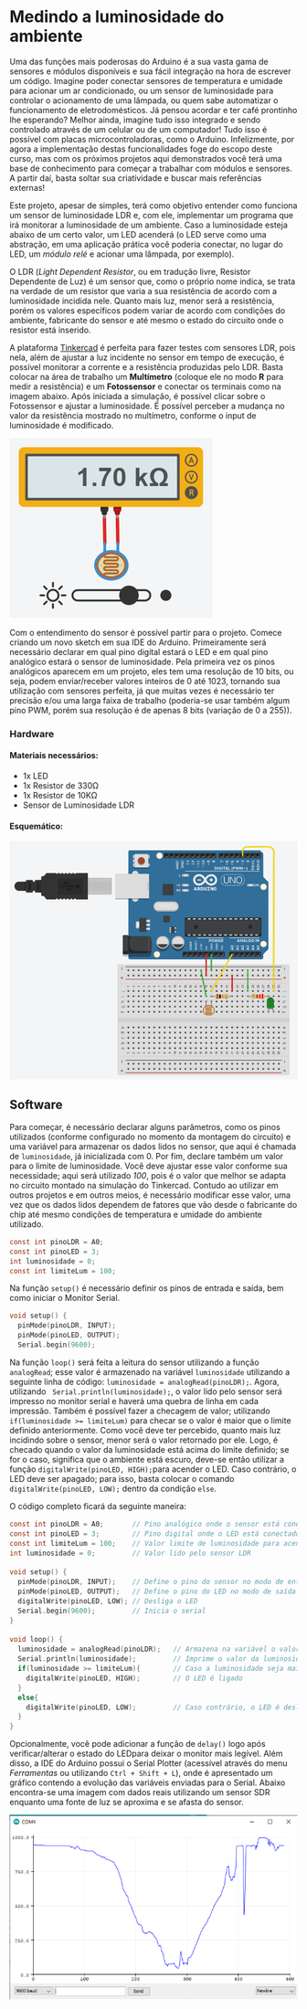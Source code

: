 # Medindo a luminosidade do ambiente

Uma das funções mais poderosas do Arduino é a sua vasta gama de sensores e módulos disponíveis e sua fácil integração na hora de escrever um código. Imagine poder conectar sensores de temperatura e umidade para acionar um ar condicionado, ou um sensor de luminosidade para controlar o acionamento de uma lâmpada, ou quem sabe automatizar o funcionamento de eletrodomésticos.
Já pensou acordar e ter café prontinho lhe esperando? 
Melhor ainda, imagine tudo isso integrado e sendo controlado através de um celular ou de um computador! Tudo isso é possível com placas microcontroladoras, como o Arduino. 
Infelizmente, por agora a implementação destas funcionalidades foge do escopo deste curso, mas com os próximos projetos aqui demonstrados você terá uma base de conhecimento para começar a trabalhar com módulos e sensores. A partir daí, basta soltar sua criatividade e buscar mais referências externas! 

Este projeto, apesar de simples, terá como objetivo entender como funciona um sensor de luminosidade LDR e, com ele, implementar um programa que irá monitorar a luminosidade de um ambiente. Caso a luminosidade esteja abaixo de um certo valor, um LED acenderá (o LED serve como uma abstração, em uma aplicação prática você poderia conectar, no lugar do LED, um *módulo relé* e acionar uma lâmpada, por exemplo).

O LDR (*Light Dependent Resistor*, ou em tradução livre, Resistor Dependente de Luz) é um sensor que, como o próprio nome indica, se trata na verdade de um resistor que varia a sua resistência de acordo com a luminosidade incidida nele. Quanto mais luz, menor será a resistência, porém os valores específicos podem variar de acordo com condições do ambiente, fabricante do sensor e até mesmo o estado do circuito onde o resistor está inserido. 

A plataforma [Tinkercad](./../../introducao/tinkercad.md) é perfeita para fazer testes com sensores LDR, pois nela, além de ajustar a luz incidente no sensor em tempo de execução, é possível monitorar a corrente e a resistência produzidas pelo LDR. Basta colocar na área de trabalho um __Multímetro__ (coloque ele no modo __R__ para medir a resistência) e um __Fotossensor__ e conectar os terminais como na imagem abaixo. Após iniciada a simulação, é possível clicar sobre o Fotossensor e ajustar a luminosidade. É possível perceber a mudança no valor da resistência mostrado no multímetro, conforme o input de luminosidade é modificado.

![Sensor LDR e Multimetro - Tinkercad](./../images/ldr.png)

Com o entendimento do sensor é possível partir para o projeto. Comece criando um novo sketch em sua IDE do Arduino. Primeiramente será necessário declarar em qual pino digital estará o LED e em qual pino analógico estará o sensor de luminosidade. Pela primeira vez os pinos analógicos aparecem em um projeto, eles tem uma resolução de 10 bits, ou seja, podem enviar/receber valores inteiros de 0 até 1023, tornando sua utilização com sensores perfeita, já que muitas vezes é necessário ter precisão e/ou uma larga faixa de trabalho (poderia-se usar também algum pino PWM, porém sua resolução é de apenas 8 bits (variação de 0 a 255)).

### Hardware

#### Materiais necessários:
+ 1x LED 
+ 1x Resistor de 330Ω
+ 1x Resistor de 10KΩ
+ Sensor de Luminosidade LDR

#### Esquemático:

![Icone para abrir o monitor serial](./../images/serial-2.png)

## Software

Para começar, é necessário declarar alguns parâmetros, como os pinos utilizados (conforme configurado no momento da montagem do circuito) e uma variável para armazenar os dados lidos no sensor, que aqui é chamada de `luminosidade`, já inicializada com 0. Por fim, declare também um valor para o limite de luminosidade. Você deve ajustar esse valor conforme sua necessidade; aqui será utilizado *100*, pois é o valor que melhor se adapta no circuito montado na simulação do Tinkercad. Contudo ao utilizar em outros projetos e em outros meios, é necessário modificar esse valor, uma vez que os dados lidos dependem de fatores que vão desde o fabricante do chip até mesmo condições de temperatura e umidade do ambiente utilizado.

``` C
const int pinoLDR = A0;
const int pinoLED = 3;
int luminosidade = 0;
const int limiteLum = 100;
```
Na função `setup()` é necessário definir os pinos de entrada e saída, bem como iniciar o Monitor Serial. 

``` C
void setup() {
  pinMode(pinoLDR, INPUT); 
  pinMode(pinoLED, OUTPUT); 
  Serial.begin(9600); 
```
Na função `loop()` será feita a leitura do sensor utilizando a função `analogRead`; esse valor é armazenado na variável `luminosidade` utilizando a seguinte linha de código: `luminosidade = analogRead(pinoLDR);`. Agora, utilizando ` Serial.println(luminosidade);`, o valor lido pelo sensor será impresso no monitor serial e haverá uma quebra de linha em cada impressão. 
Também é possível fazer a checagem de valor; utilizando `if(luminosidade >= limiteLum)` para checar se o valor é maior que o limite definido anteriormente. Como você deve ter percebido, quanto mais luz incidindo sobre o sensor, menor será o valor retornado por ele. Logo, é checado quando o valor da luminosidade está acima do limite definido; se for o caso, significa que o ambiente está escuro, deve-se então utilizar a função `digitalWrite(pinoLED, HIGH);`para acender o LED. Caso contrário, o LED deve ser apagado; para isso, basta colocar o comando `digitalWrite(pinoLED, LOW);` dentro da condição `else`. 

O código completo ficará da seguinte maneira:

``` C
const int pinoLDR = A0;       // Pino analógico onde o sensor está conectado
const int pinoLED = 3;        // Pino digital onde o LED está conectado
const int limiteLum = 100;    // Valor limite de luminosidade para acender o LED
int luminosidade = 0;         // Valor lido pelo sensor LDR
 
void setup() {
  pinMode(pinoLDR, INPUT);    // Define o pino do sensor no modo de entrada
  pinMode(pinoLED, OUTPUT);   // Define o pino do LED no modo de saída
  digitalWrite(pinoLED, LOW); // Desliga o LED
  Serial.begin(9600);         // Inicia o serial
}

void loop() {
  luminosidade = analogRead(pinoLDR);   // Armazena na variável o valor lido pelo sensor
  Serial.println(luminosidade);         // Imprime o valor da luminosidade no serial
  if(luminosidade >= limiteLum){        // Caso a luminosidade seja maior que o limite
    digitalWrite(pinoLED, HIGH);        // O LED é ligado
  }
  else{ 
    digitalWrite(pinoLED, LOW);         // Caso contrário, o LED é desligado
  }
}

```

Opcionalmente, você pode adicionar a função de `delay()` logo após verificar/alterar o estado do LEDpara deixar o monitor mais legível. Além disso, a IDE do Arduino possui o Serial Plotter (acessível através do menu *Ferramentas* ou utilizando `Ctrl + Shift + L`), onde é apresentado um gráfico contendo a evolução das variáveis enviadas para o Serial. Abaixo encontra-se uma imagem com dados reais utilizando um sensor SDR enquanto uma fonte de luz se aproxima e se afasta do sensor.

![Serial Plotter - Dados de um sensor LDR](./../images/serial-3.png)